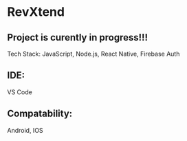 # RevXtend

## Project is curently in progress!!! 

 Tech Stack: JavaScript, Node.js, React Native, Firebase Auth

## IDE:
 VS Code

## Compatability:
 Android, IOS
